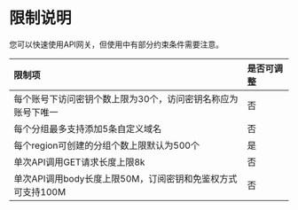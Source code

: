 # 限制说明

您可以快速使用API网关，但使用中有部分约束条件需要注意。

| 限制项	| 是否可调整	| 
| :- | :- | 
|  每个账号下访问密钥个数上限为30个，访问密钥名称应为账号下唯一	|  否	| 
|  每个分组最多支持添加5条自定义域名 		|  否	|  
|  每个region可创建的分组个数上限默认为500个|是|
|  单次API调用GET请求长度上限8k|否|
|  单次API调用body长度上限50M，订阅密钥和免鉴权方式可支持100M|否|

